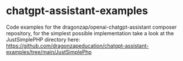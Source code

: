 # chatgpt-assistant-examples
Code examples for the dragonzap/openai-chatgpt-assistant composer repository, for the simplest possible implementation take a look at the JustSimplePHP directory here: https://github.com/dragonzapeducation/chatgpt-assistant-examples/tree/main/JustSimplePhp

